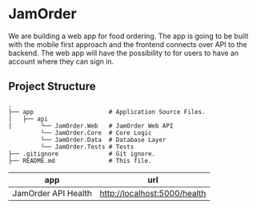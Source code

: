 # JamOrder
We are building a web app for food ordering. The app is going to be built with the mobile first approach and the frontend connects over API to the backend. The web app will have the possibility to for users to have an account where they can sign in.


## Project Structure

    .
    ├── app                     # Application Source Files.
    |   ├── api
    |        └── JamOrder.Web   # JamOrder Web API
             └── JamOrder.Core  # Core Logic
             └── JamOrder.Data  # Database Layer
             └── JamOrder.Tests # Tests
    ├── .gitignore              # Git ignore.
    ├── README.md               # This file.
    
    
| app | url |
| --- | --- |
| JamOrder API Health  | [http://localhost:5000/health](http://localhost:5000/health) |
